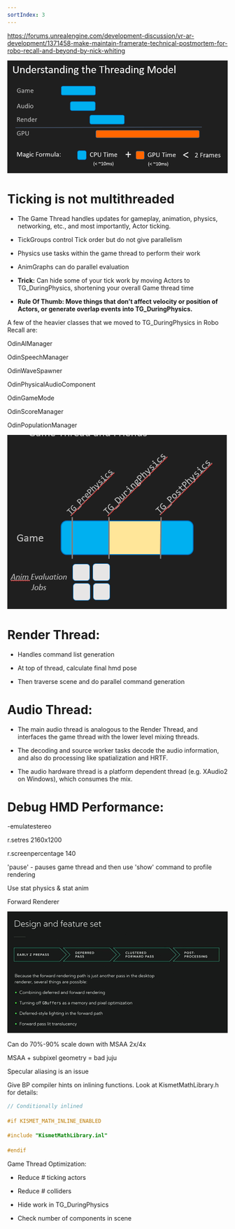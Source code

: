 ```yaml
---
sortIndex: 3
---
```


<https://forums.unrealengine.com/development-discussion/vr-ar-development/1371458-make-maintain-framerate-technical-postmortem-for-robo-recall-and-beyond-by-nick-whiting>

![RoboRecall_UnderstandingThreadingModel](../../assets/RoboRecall_UnderstandingThreadingModel.png)

# Ticking is not multithreaded

- The Game Thread handles updates for gameplay, animation, physics, networking, etc., and most importantly, Actor ticking.


- TickGroups control Tick order but do not give parallelism


- Physics use tasks within the game thread to perform their work


- AnimGraphs can do parallel evaluation


- **Trick:** Can hide some of your tick work by moving Actors to TG_DuringPhysics, shortening your overall Game thread time

- **Rule Of Thumb: Move things that don’t affect velocity or position of Actors, or generate overlap events into TG_DuringPhysics.**

A few of the heavier classes that we moved to TG_DuringPhysics in Robo Recall are:

OdinAIManager

OdinSpeechManager

OdinWaveSpawner

OdinPhysicalAudioComponent

OdinGameMode

OdinScoreManager

OdinPopulationManager

![RoboRecall_TG_DuringPhysics](../../assets/RoboRecall_TG_DuringPhysics.png)

# Render Thread:

- Handles command list generation

- At top of thread, calculate final hmd pose

- Then traverse scene and do parallel command generation

# Audio Thread:

- The main audio thread is analogous to the Render Thread, and interfaces the game thread with the lower level mixing threads.

- The decoding and source worker tasks decode the audio information, and also do processing like spatialization and HRTF.

- The audio hardware thread is a platform dependent thread (e.g. XAudio2 on Windows), which consumes the mix.

# Debug HMD Performance:

\-emulatestereo

r.setres 2160x1200

r.screenpercentage 140

'pause' - pauses game thread and then use 'show' command to profile rendering

Use stat physics & stat anim

Forward Renderer

![RoboRecall_ForwardRenderer](../../assets/RoboRecall_ForwardRenderer.png)

Can do 70%-90% scale down with MSAA 2x/4x

MSAA + subpixel geometry = bad juju

Specular aliasing is an issue

Give BP compiler hints on inlining functions. Look at KismetMathLibrary.h for details:

```cpp
// Conditionally inlined

#if KISMET_MATH_INLINE_ENABLED

#include "KismetMathLibrary.inl"

#endif
```

Game Thread Optimization:

- Reduce # ticking actors

- Reduce # colliders

- Hide work in TG_DuringPhysics

- Check number of components in scene
